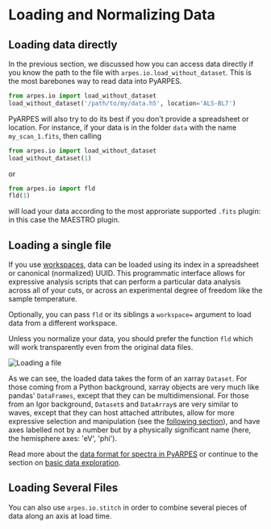 # Loading and Normalizing Data

## Loading data directly

In the previous section, we discussed how you can access data directly if you know the path to the file with
`arpes.io.load_without_dataset`. This is the most barebones way to read data into PyARPES.

```python
from arpes.io import load_without_dataset
load_without_dataset('/path/to/my/data.h5', location='ALS-BL7')
```  

PyARPES will also try to do its best if you don't provide a spreadsheet or location. For instance, 
if your data is in the folder `data` with the name `my_scan_1.fits`, then calling

```python
from arpes.io import load_without_dataset
load_without_dataset(1)
```

or 

```python
from arpes.io import fld
fld(1)
```

will load your data according to the most approriate supported `.fits` plugin: in this case the MAESTRO plugin.

## Loading a single file

If you use [workspaces](/workspaces), data can be loaded using its index in a spreadsheet or canonical (normalized) UUID. This programmatic interface 
allows for expressive analysis scripts that can perform a particular data analysis across all of your cuts, 
or across an experimental degree of freedom like the sample temperature.

Optionally, you can pass `fld` or its siblings a `workspace=` argument to load data
from a different workspace.

Unless you normalize your data, you should prefer the function `fld` which will work 
transparently even from the original data files.  

![Loading a file](static/ld.png)

As we can see, the loaded data takes the form of an xarray `Dataset`. For those coming from a Python background,
xarray objects are very much like pandas' `DataFrames`, except that they can be multidimensional. For those from
an Igor background, `Dataset`s and `DataArray`s are very similar to waves, except that they can host attached 
attributes, allow for more expressive selection and manipulation (see the [following section](/basic-data-exploration)),
and have axes labelled not by a number but by a physically significant name (here, the hemisphere axes: 'eV', 'phi').

Read more about the [data format for spectra in PyARPES](/spectra) or continue to the section on 
[basic data exploration](/basic-data-exploration).

## Loading Several Files

You can also use `arpes.io.stitch` in order to combine several pieces of data along an axis at load time.